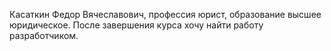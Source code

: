 Касаткин Федор Вячеславович, профессия юрист, образование высшее юридическое. После завершения курса хочу найти работу разработчиком.
